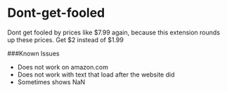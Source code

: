 # Dont-get-fooled

Dont get fooled by prices like $7.99 again, because this extension rounds up these prices.
Get $2 instead of $1.99

###Known Issues
- Does not work on amazon.com
- Does not work with text that load after the website did
- Sometimes shows NaN
